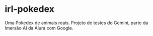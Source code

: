 # irl-pokedex
Uma Pokedex de animais reais. Projeto de testes do Gemini, parte da Imersão AI da Alura com Google.

